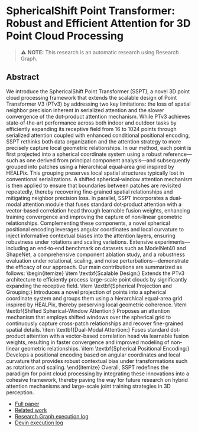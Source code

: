 
# SphericalShift Point Transformer: Robust and Efficient Attention for 3D Point Cloud Processing
> ⚠️ **NOTE:** This research is an automatic research using Research Graph.
## Abstract
We introduce the SphericalShift Point Transformer (SSPT), a novel 3D point cloud processing framework that extends the scalable design of Point Transformer V3 (PTv3) by addressing two key limitations: the loss of spatial neighbor precision inherent in serialized attention and the slower convergence of the dot‐product attention mechanism. While PTv3 achieves state‐of‐the‐art performance across both indoor and outdoor tasks by efficiently expanding its receptive field from 16 to 1024 points through serialized attention coupled with enhanced conditional positional encoding, SSPT rethinks both data organization and the attention strategy to more precisely capture local geometric relationships. In our method, each point is first projected into a spherical coordinate system using a robust reference—such as one derived from principal component analysis—and subsequently grouped into patches using a hierarchical equal‐area grid inspired by HEALPix. This grouping preserves local spatial structures typically lost in conventional serializations. A shifted spherical‐window attention mechanism is then applied to ensure that boundaries between patches are revisited repeatedly, thereby recovering fine‐grained spatial relationships and mitigating neighbor precision loss. In parallel, SSPT incorporates a dual‐modal attention module that fuses standard dot‐product attention with a vector‐based correlation head through learnable fusion weights, enhancing training convergence and improving the capture of non‐linear geometric relationships. Complementing these components, a novel spherical positional encoding leverages angular coordinates and local curvature to inject informative contextual biases into the attention layers, ensuring robustness under rotations and scaling variations. Extensive experiments—including an end‐to‐end benchmark on datasets such as ModelNet40 and ShapeNet, a comprehensive component ablation study, and a robustness evaluation under rotational, scaling, and noise perturbations—demonstrate the efficacy of our approach. Our main contributions are summarized as follows:
\begin{itemize}
\item \textbf{Scalable Design:} Extends the PTv3 architecture to efficiently process large-scale point clouds by significantly expanding the receptive field.
\item \textbf{Spherical Projection and Grouping:} Introduces a novel projection of points into a spherical coordinate system and groups them using a hierarchical equal-area grid inspired by HEALPix, thereby preserving local geometric coherence.
\item \textbf{Shifted Spherical-Window Attention:} Proposes an attention mechanism that employs shifted windows over the spherical grid to continuously capture cross-patch relationships and recover fine-grained spatial details.
\item \textbf{Dual-Modal Attention:} Fuses standard dot-product attention with a vector-based correlation head via learnable fusion weights, resulting in faster convergence and improved modeling of non-linear geometric relationships.
\item \textbf{Spherical Positional Encoding:} Develops a positional encoding based on angular coordinates and local curvature that provides robust contextual bias under transformations such as rotations and scaling.
\end{itemize}
Overall, SSPT redefines the paradigm for point cloud processing by integrating these innovations into a cohesive framework, thereby paving the way for future research on hybrid attention mechanisms and large-scale joint training strategies in 3D perception.

- [Full paper](https://github.com/auto-res2/auto-research/blob/devin-7991f1689dd14bd4bf52fed602356362/paper/paper.pdf)
- [Related work](http://arxiv.org/abs/2312.10035v2)
- [Research Graph execution log](https://github.com/auto-res2/auto-research/blob/devin-7991f1689dd14bd4bf52fed602356362/logs/research_graph_log.json)
- [Devin execution log](https://app.devin.ai/sessions/7991f1689dd14bd4bf52fed602356362)